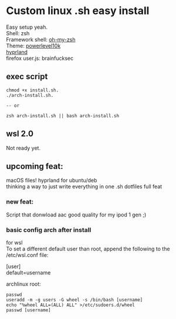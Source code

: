 # Custom linux .sh easy install

Easy setup yeah.<br>
Shell: zsh<br>
Framework shell: [oh-my-zsh](https://github.com/ohmyzsh/ohmyzsh)<br>
Theme: [powerlevel10k](https://github.com/romkatv/powerlevel10k)<br>
[hyprland](https://wiki.hyprland.org/Getting-Started/Installation/)<br>
firefox user.js: brainfucksec<br>

## exec script
```dos
chmod +x install.sh.
./arch-install.sh.

-- or

zsh arch-install.sh || bash arch-install.sh
```

## wsl 2.0
<a name = "for wsl 2.0"></a>
Not ready yet.

## upcoming feat:
macOS files!
hyprland for ubuntu/deb<br>
thinking a way to just write everything in one .sh
dotfiles full feat

### new feat:
Script that donwload aac good quality for my ipod 1 gen ;)

### basic config arch after install
for wsl<br>
To set a different default user than root, append the following to the /etc/wsl.conf file:<br>

[user]<br>
default=username<br>

archlinux root:
```dos
passwd
useradd -m -g users -G wheel -s /bin/bash [username]
echo "%wheel ALL=(ALL) ALL" >/etc/sudoers.d/wheel
passwd [username]
```
